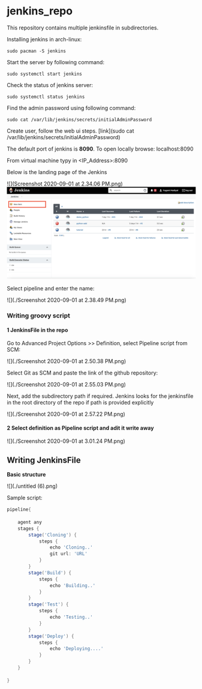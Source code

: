 # jenkins_repo
 

This repository contains multiple jenkinsfile in subdirectories.



Installing jenkins in arch-linux:

```shell
sudo pacman -S jenkins
```

Start the server by following command:

```shell
sudo systemctl start jenkins
```

Check the status of jenkins server:

```shell
sudo systemctl status jenkins
```

Find the admin password using following command:

```shell
sudo cat /var/lib/jenkins/secrets/initialAdminPassword
```

Create user, follow the web ui steps. [link](sudo cat /var/lib/jenkins/secrets/initialAdminPassword)

The default port of jenkins is **8090**. To open locally browse: localhost:8090

From virtual machine typy in <IP_Address>:8090



Below is the landing page of the Jenkins

![](Screenshot 2020-09-01 at 2.34.06 PM.png)
<img src="./Screenshot 2020-09-01 at 2.34.06 PM.png">


Select pipeline and enter the name:

![](./Screenshot 2020-09-01 at 2.38.49 PM.png)



### Writing groovy script



#### 1 JenkinsFile in the repo

Go to Advanced Project Options >> Definition, select Pipeline script from SCM:

![](./Screenshot 2020-09-01 at 2.50.38 PM.png)



Select Git as SCM and paste the link of the github repository:

![](./Screenshot 2020-09-01 at 2.55.03 PM.png)

Next, add the subdirectory path if required. Jenkins looks for the jenkinsfile in the root directory of the repo if path is provided explicitly

![](./Screenshot 2020-09-01 at 2.57.22 PM.png)



#### 2 Select definition as Pipeline script and adit it write away

![](./Screenshot 2020-09-01 at 3.01.24 PM.png) 



## Writing JenkinsFile

 **Basic structure**

![](./untitled (6).png)



Sample script:

```groovy
pipeline{
  
    agent any
    stages {
        stage('Cloning') {
            steps {
                echo 'Cloning..'
              	git url: 'URL'
            }
        }
        stage('Build') {
            steps {
                echo 'Building..'
            }
        }
        stage('Test') {
            steps {
                echo 'Testing..'
            }
        }
        stage('Deploy') {
            steps {
                echo 'Deploying....'
            }
        }
    }
  
}
```

